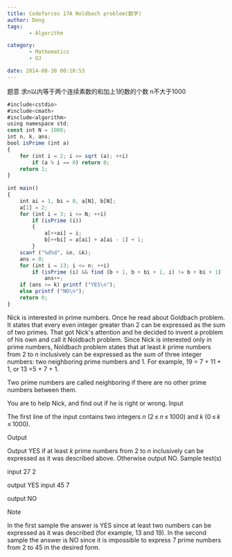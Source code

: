 ```yaml
---
title: Codeforces 17A Noldbach problem(数学)
author: Deng
tags: 
       - Algorithm

category: 
       - Mathematics
       - OJ

date: 2014-08-30 00:10:53
---
```

题意 求n以内等于两个连续素数的和加上1的数的个数 n不大于1000

```js 
#include<cstdio>  
#include<cmath>  
#include<algorithm>  
using namespace std;  
const int N = 1000;  
int n, k, ans;  
bool isPrime (int a)  
{  
    for (int i = 2; i <= sqrt (a); ++i)  
        if (a % i == 0) return 0;  
    return 1;  
}  
  
int main()  
{  
    int ai = 1, bi = 0, a[N], b[N];  
    a[1] = 2;  
    for (int i = 3; i <= N; ++i)  
        if (isPrime (i))  
        {  
            a[++ai] = i;  
            b[++bi] = a[ai] + a[ai - 1] + 1;  
        }  
    scanf ("%d%d", &n, &k);  
    ans = 0;  
    for (int i = 13; i <= n; ++i)  
        if (isPrime (i) && find (b + 1, b + bi + 1, i) != b + bi + 1)  
            ans++;  
    if (ans >= k) printf ("YES\n");  
    else printf ("NO\n");  
    return 0;  
}
```

Nick is interested in prime numbers. Once he read about Goldbach problem. It states that every even integer greater than 2 can be expressed as the sum of two primes. That got Nick's attention and he decided to invent a problem of his own and call it Noldbach problem. Since Nick is interested only in prime numbers, Noldbach problem states that at least *k* prime numbers from 2 to *n* inclusively can be expressed as the sum of three integer numbers: two neighboring prime numbers and 1. For example, 19 = 7 + 11 + 1, or 13 =5 + 7 + 1.

Two prime numbers are called neighboring if there are no other prime numbers between them.

You are to help Nick, and find out if he is right or wrong.
Input

The first line of the input contains two integers *n* (2 ≤ *n* ≤ 1000) and *k* (0 ≤ *k* ≤ 1000).

Output

Output YES if at least *k* prime numbers from 2 to *n* inclusively can be expressed as it was described above. Otherwise output NO.
Sample test(s)

input 27 2

output YES
input 45 7

output NO

Note

In the first sample the answer is YES since at least two numbers can be expressed as it was described (for example, 13 and 19). In the second sample the answer is NO since it is impossible to express 7 prime numbers from 2 to 45 in the desired form.

﻿﻿